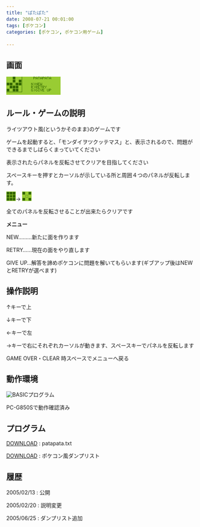 ```yaml
---
title: "ぱたぱた"
date: 2008-07-21 00:01:00
tags: [ポケコン]
categories: [ポケコン, ポケコン用ゲーム]

---
```


## 画面


![動作画面][1] 

 [1]: /images/2008_0721_patapata.gif

## ルール・ゲームの説明

ライツアウト風(というかそのまま)のゲームです
	  
ゲームを起動すると、「モンダイヲツクッテマス」と、表示されるので、問題ができるまでしばらくまっていてください
	  
表示されたらパネルを反転させてクリアを目指してください
  


スペースキーを押すとカーソルが示している所と周囲４つのパネルが反転します。
	  
![・][2]→ ![＋][3]
	  
全てのパネルを反転させることが出来たらクリアです
  


 [2]: /images/2008_0721_pata_a.gif
 [3]: /images/2008_0721_pata_b.gif

**メニュー**
	  
NEW………新たに面を作ります
	  
RETRY……現在の面をやり直します
	  
GIVE UP…解答を諦め<!-- DEL:05/02/20 コンピュータ -->ポケコンに問題を解いてもらいます(ギブアップ後はNEWとRETRYが選べます)


  


## 操作説明

↑キーで上
	  
↓キーで下
	  
←キーで左
	  
→キーで右にそれぞれカーソルが動きます、スペースキーでパネルを反転します 

GAME OVER・CLEAR 時スペースでメニューへ戻る
  


## 動作環境

![BASIC][4]プログラム
	  
PC-G850Sで動作確認済み 

 [4]: ../image/basic.gif

## プログラム

[DOWNLOAD][5] : patapata.txt
  


 [5]: /files/patapata.txt "patapata.txt"

[DOWNLOAD][6] : ポケコン風ダンプリスト
  


 [6]: /files/maze_.txt "patapata_.txt"

## 履歴

2005/02/13
: 公開

2005/02/20
: 説明変更

2005/06/25
: ダンプリスト追加
